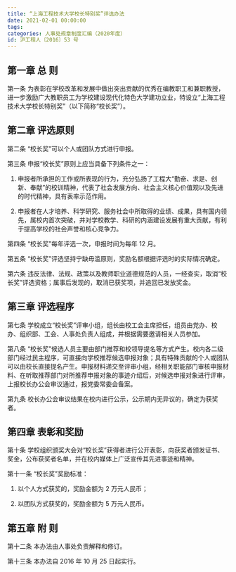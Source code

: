 ```yaml
---
title: “上海工程技术大学校长特别奖”评选办法
date: 2021-02-01 00:00:00
tags: 
categories: 人事处规章制度汇编（2020年度）
id: 沪工程人〔2016〕53 号
---
```


## 第一章 总 则

第一条 为表彰在学校改革和发展中做出突出贡献的优秀在编教职工和兼职教授，进一步激励广大教职员工为学校建设现代化特色大学建功立业，特设立“上海工程技术大学校长特别奖”（以下简称“校长奖”）。

## 第二章 评选原则

第二条 “校长奖”可以个人或团队方式进行申报。

第三条 申报“校长奖”原则上应当具备下列条件之一：

1. 申报者所承担的工作或所表现的行为，充分弘扬了工程大“勤奋、求是、创新、奉献”的校训精神，代表了社会发展方向、社会主义核心价值观以及先进的时代精神，具有表率示范作用。

2. 申报者在人才培养、科学研究、服务社会中所取得的业绩、成果，具有国内领先，属校内首次突破，并对学校教学、科研的内涵建设发展有重大贡献，有利于提高学校的社会声誉和核心竞争力。

第四条 “校长奖”每年评选一次，申报时间为每年 12 月。

第五条 “校长奖”评选坚持宁缺毋滥原则，奖励名额根据评选时的实际情况确定。

第六条 违反法律、法规、政策以及教师职业道德规范的人员，一经查实，取消“校长奖”评选资格；属事后发现的，取消已获奖项，并追回已发放奖金。

## 第三章 评选程序

第七条 学校成立“校长奖”评审小组，组长由校工会主席担任，组员由党办、校办、组织部、工会、人事处负责人组成，并根据需要邀请相关人员参加。

第八条 “校长奖”候选人员主要由部门推荐和校领导提名等方式产生。校内各二级部门经过民主程序，可直接向学校推荐候选申报对象；具有特殊贡献的个人或团队可以由校长直接提名产生。申报材料递交至评审小组，经相关职能部门审核申报材料、在听取推荐部门对所推荐申报对象的事迹介绍后，对候选申报对象进行评审，上报校长办公会审议通过，报党委常委会备案。

第九条 校长办公会审议结果在校内进行公示，公示期内无异议的，确定为获奖者。

## 第四章 表彰和奖励

第十条 学校组织颁奖大会对“校长奖”获得者进行公开表彰，向获奖者颁发证书、奖金，公布获奖者名单，并在校内媒体上广泛宣传其先进事迹和精神。

第十一条 “校长奖”奖励标准：

1. 以个人方式获奖的，奖励金额为 2 万元人民币；

2. 以团队方式获奖的，奖励金额为 5 万元人民币。

## 第五章 附 则

第十二条 本办法由人事处负责解释和修订。

第十三条 本办法自 2016 年 10 月 25 日起实行。
